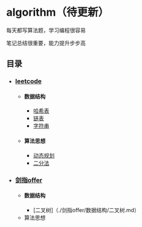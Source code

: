 # algorithm（待更新）
  每天都写算法题，学习编程很容易
  
  笔记总结很重要，能力提升步步高
 ## 目录
 
* ### [leetcode](#leetcode)
  * #### 数据结构
    * [哈希表](./leetcode/数据结构/哈希表.md)
    * [链表](./leetcode/数据结构/链表.md)
    * [字符串](./leetcode/数据结构/字符串.md)
  * #### 算法思想
    * [动态规划](./leetcode/算法思想/动态规划.md)
    * [二分法](./leetcode/算法思想/二分法.md)

* ### [剑指offer](#剑指offer)
  * #### 数据结构
    * [二叉树]（./剑指offer/数据结构/二叉树.md）
  * 算法思想
    
